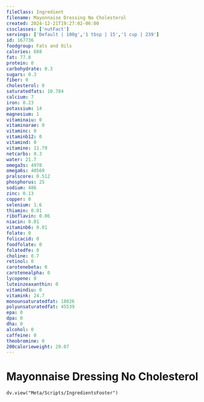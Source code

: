 ```yaml
---
fileClass: Ingredient
filename: Mayonnaise Dressing No Cholesterol
created: 2024-12-21T19:27:02-06:00
cssclasses: ['nutFact']
servings: ['Default | 100g','1 tbsp | 15','1 cup | 239']
id: 167736
foodgroup: Fats and Oils
calories: 688
fat: 77.8
protein: 0
carbohydrate: 0.3
sugars: 0.3
fiber: 0
cholesterol: 0
saturatedfats: 10.784
calcium: 7
iron: 0.23
potassium: 14
magnesium: 1
vitaminaiu: 0
vitaminarae: 0
vitaminc: 0
vitaminb12: 0
vitamind: 0
vitamine: 11.79
netcarbs: 0.3
water: 21.7
omega3s: 4970
omega6s: 40569
pralscore: 0.512
phosphorus: 25
sodium: 486
zinc: 0.13
copper: 0
selenium: 1.6
thiamin: 0.01
riboflavin: 0.06
niacin: 0.01
vitaminb6: 0.01
folate: 0
folicacid: 0
foodfolate: 0
folatedfe: 0
choline: 0.7
retinol: 0
carotenebeta: 0
carotenealpha: 0
lycopene: 0
luteinzeaxanthin: 0
vitamindiu: 0
vitamink: 24.7
monounsaturatedfat: 18026
polyunsaturatedfat: 45539
epa: 0
dpa: 0
dha: 0
alcohol: 0
caffeine: 0
theobromine: 0
200calorieweight: 29.07
---
```


# Mayonnaise Dressing No Cholesterol

```dataviewjs
dv.view("Meta/Scripts/IngredientsFooter")
```